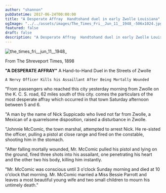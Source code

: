 ```yaml
---
author: "shannon"
pubDatetime: 2017-06-24T00:00:00
title: "A Desperate Affray  Handtohand duel in early Zwolle Louisiana"
ogImage: "../../assets/images/The_Times_Fri__Jun_11__1948_-506x1024.jpg"
featured: false
draft: false
description: "A Desperate Affray  Handtohand duel in early Zwolle Louisiana"
---
```


![the_times_fri__jun_11__1948_](@assets/images/The_Times_Fri__Jun_11__1948_-506x1024.jpg)

From The Shreveport Times, 1898

**"A DESPERATE AFFRAY"** A Hand-to-Hand Duel in the Streets of Zwolle

`A Nervy Officer Kills his Assaillant After Being Mortally Wounded`

"From passengers who reached this city yesterday morning from Zwolle on the K. C. S. road, 62 miles south of this city. comes the particulars of the most desperate affray which occurred in that town Saturday afternoon between 5 and 6.

"A man by the name of Nick Suppicado who lived not far from Zwolle, a Mexican of a quarrelsome disposition, raised a disturbance in Zwolle.

"Johnnie McComic, the town marshal, attempted to arrest Nick. He re-sisted the officer, pulling a pistol at close range and fired on the constable, shooting him in the stomach.

"After falling mortally wounded, Mr. McComic pulled his pistol and lying on the ground, fired three shots into his assailant, one penetrating his heart and the other two his body, killing him instantly.

"Mr. McComic was conscious until 3 o'clock Sunday morning and died at 10 o'clock that morning. Mr. McComic married a Miss Bessie Parrott and leaves a most beautiful young wife and two small children to mourn his untimely death."